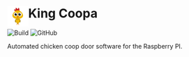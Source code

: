 # King Coopa <img src="https://github.com/chrisdimaio/king-coopa/blob/main/resources/logo.png?raw=true" align="left" height="48" width="48" >
![Build](https://github.com/chrisdimaio/king-coopa/workflows/Python%20application/badge.svg)
![GitHub](https://img.shields.io/github/license/chrisdimaio/king-coopa)

Automated chicken coop door software for the Raspberry PI. 


